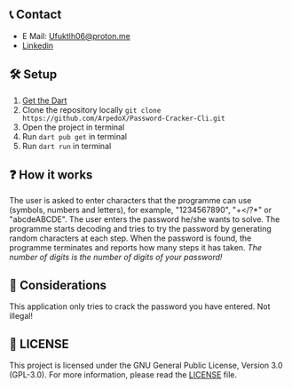 ## 📞 Contact
- E Mail: Ufuktlh06@proton.me
- [Linkedin](https://www.linkedin.com/in/ufuk-talha-avc%C4%B1-5078b727b/)

## 🛠️ Setup
1. [Get the Dart](https://dart.dev/get-dart)
2. Clone the repository locally `git clone https://github.com/ArpedoX/Password-Cracker-Cli.git`
3. Open the project in terminal
4. Run `dart pub get` in terminal
5. Run `dart run` in terminal

## ❓ How it works
The user is asked to enter characters that the programme can use (symbols, numbers and letters), for example, "1234567890", "+</?*" or "abcdeABCDE".
The user enters the password he/she wants to solve.
The programme starts decoding and tries to try the password by generating random characters at each step.
When the password is found, the programme terminates and reports how many steps it has taken. _The number of digits is the number of digits of your password!_

## 🧾 Considerations
This application only tries to crack the password you have entered. Not illegal!

## 🪪 LICENSE
This project is licensed under the GNU General Public License, Version 3.0 (GPL-3.0). For more information, please read the [LICENSE](https://github.com/UF7K00/Password-Cracker-Cli/blob/main/LICENSE) file.
